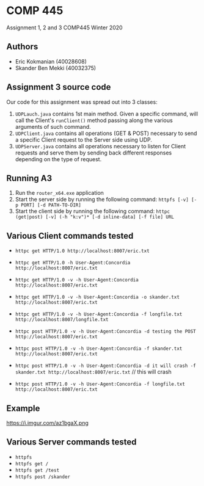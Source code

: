 # COMP 445
Assignment  1, 2 and 3 COMP445 Winter 2020

## Authors
 - Eric Kokmanian (40028608)
 - Skander Ben Mekki (40032375)

## Assignment 3 source code
Our code for this assignment was spread out into 3 classes:
 1. `UDPLauch.java` contains 1st main method. Given a specific command, will call the Client's `runClient()` method passing along the various arguments of such command.
 2. `UDPClient.java` contains all operations (GET & POST) necessary to send a specific Client request to the Server side using UDP.
 3. `UDPServer.java` contains all operations necessary to listen for Client requests and serve them by sending back different responses depending on the type of request.
 
## Running A3
 1. Run the `router_x64.exe` application
 2. Start the server side by running the following command: `httpfs [-v] [-p PORT] [-d PATH-TO-DIR]`
 3. Start the client side by running the following command: `httpc (get|post) [-v] (-h "k:v")* [-d inline-data] [-f file] URL`
 
 
## Various Client commands tested
 - `httpc get HTTP/1.0 http://localhost:8007/eric.txt`
 - `httpc get HTTP/1.0 -h User-Agent:Concordia http://localhost:8007/eric.txt`
 - `httpc get HTTP/1.0 -v -h User-Agent:Concordia http://localhost:8007/eric.txt`
 - `httpc get HTTP/1.0 -v -h User-Agent:Concordia -o skander.txt http://localhost:8007/eric.txt`
 - `httpc get HTTP/1.0 -v -h User-Agent:Concordia -f longfile.txt http://localhost:8007/longfile.txt` 

 - `httpc post HTTP/1.0 -v -h User-Agent:Concordia -d testing the POST http://localhost:8007/eric.txt`
 - `httpc post HTTP/1.0 -v -h User-Agent:Concordia -f skander.txt http://localhost:8007/eric.txt`
 - `httpc post HTTP/1.0 -v -h User-Agent:Concordia -d it will crash -f skander.txt http://localhost:8007/eric.txt` // this will crash
 - `httpc post HTTP/1.0 -v -h User-Agent:Concordia -f longfile.txt http://localhost:8007/eric.txt`




## Example
https://i.imgur.com/az1bgaX.png


## Various Server commands tested
 - `httpfs`
 - `httpfs get /`
 - `httpfs get /test`
 - `httpfs post /skander`